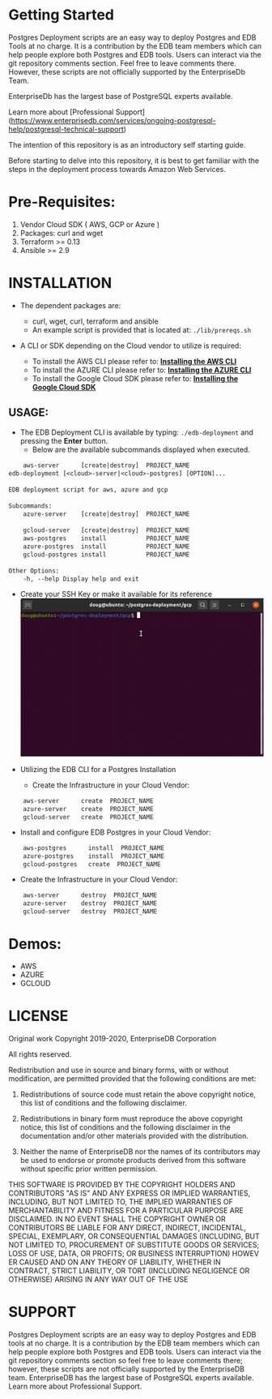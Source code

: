 # Getting Started
Postgres Deployment scripts are an easy way to deploy Postgres and EDB Tools at no charge. It is a contribution by the EDB team members which can help people explore both Postgres and EDB tools. Users can interact via the git repository comments section. Feel free to leave comments there. However, these scripts are not officially supported by the EnterpriseDb Team.

EnterpriseDb has the largest base of PostgreSQL experts available.

Learn more about [Professional Support] (https://www.enterprisedb.com/services/ongoing-postgresql-help/postgresql-technical-support)

The intention of this repository is as an introductory self starting guide.

Before starting to delve into this repository, it is best to get familiar with the steps in the deployment process towards Amazon Web Services.

# Pre-Requisites:
1. Vendor Cloud SDK ( AWS, GCP or Azure )
2. Packages: curl and wget
1. Terraform >= 0.13
2. Ansible >= 2.9

# INSTALLATION

* The dependent packages are:
  * curl, wget, curl, terraform and ansible
  * An example script is provided that is located at: ```./lib/prereqs.sh```

* A CLI or SDK depending on the Cloud vendor to utilize is required: 
  * To install the AWS CLI please refer to: **[Installing the AWS CLI](https://docs.aws.amazon.com/cli/latest/userguide/cli-chap-install.html)**
  * To install the AZURE CLI please refer to: **[Installing the AZURE CLI](https://docs.microsoft.com/en-us/cli/azure/install-azure-cli?view=azure-cli-latest)**
  * To install the Google Cloud SDK please refer to: **[Installing the Google Cloud SDK](https://cloud.google.com/sdk/docs/downloads-interactive)**

## USAGE:
* The EDB Deployment CLI is available by typing: ```./edb-deployment``` and pressing the **Enter** button.
  * Below are the available subcommands displayed when executed.

```
    aws-server      [create|destroy]  PROJECT_NAME
edb-deployment [<cloud>-server|<cloud>-postgres] [OPTION]...

EDB deployment script for aws, azure and gcp

Subcommands:
    azure-server    [create|destroy]  PROJECT_NAME

    gcloud-server   [create|destroy]  PROJECT_NAME
    aws-postgres    install           PROJECT_NAME
    azure-postgres  install           PROJECT_NAME
    gcloud-postgres install           PROJECT_NAME

Other Options:
    -h, --help Display help and exit
```

* Create your SSH Key or make it available for its reference
  ![Create SSH Key](./demos/KeyGen.gif)
  
* Utilizing the EDB CLI for a Postgres Installation
  * Create the Infrastructure in your Cloud Vendor:
```
    aws-server      create  PROJECT_NAME
    azure-server    create  PROJECT_NAME 
    gcloud-server   create  PROJECT_NAME
```

  * Install and configure EDB Postgres  in your Cloud Vendor:
```
    aws-postgres      install  PROJECT_NAME
    azure-postgres    install  PROJECT_NAME 
    gcloud-postgres   create  PROJECT_NAME
```

  * Create the Infrastructure in your Cloud Vendor:
```
    aws-server      destroy  PROJECT_NAME
    azure-server    destroy  PROJECT_NAME 
    gcloud-server   destroy  PROJECT_NAME
```
    


# Demos:
* AWS
* AZURE
* GCLOUD

# LICENSE
Original work Copyright 2019-2020, EnterpriseDB Corporation

All rights reserved.

Redistribution and use in source and binary forms, with or without
modification, are permitted provided that the following conditions are 
met:

1. Redistributions of source code must retain the above copyright 
notice, this list of conditions and the following disclaimer.

2. Redistributions in binary form must reproduce the above copyright 
notice, this list of conditions and the following disclaimer in the 
documentation and/or other materials provided with the distribution.

3. Neither the name of EnterpriseDB nor the names of its contributors 
may be used to endorse or promote products derived from this software 
without specific prior written permission.

THIS SOFTWARE IS PROVIDED BY THE COPYRIGHT HOLDERS AND CONTRIBUTORS "AS 
IS" AND ANY EXPRESS OR IMPLIED WARRANTIES, INCLUDING, BUT NOT LIMITED 
TO, THE IMPLIED WARRANTIES OF MERCHANTABILITY AND FITNESS FOR A 
PARTICULAR PURPOSE ARE DISCLAIMED. IN NO EVENT SHALL THE COPYRIGHT OWNER OR CONTRIBUTORS BE LIABLE FOR ANY DIRECT, INDIRECT, INCIDENTAL, 
SPECIAL, EXEMPLARY, OR CONSEQUENTIAL DAMAGES (INCLUDING, BUT NOT 
LIMITED TO, PROCUREMENT OF SUBSTITUTE GOODS OR SERVICES; LOSS OF USE, 
DATA, OR PROFITS; OR BUSINESS INTERRUPTION) HOWEV
ER CAUSED AND ON ANY THEORY OF LIABILITY, WHETHER IN CONTRACT, STRICT LIABILITY, OR TORT 
(INCLUDING NEGLIGENCE OR OTHERWISE) ARISING IN ANY WAY OUT OF THE USE

# SUPPORT
Postgres Deployment scripts are an easy way to deploy Postgres and EDB tools at no charge. It is a contribution by the EDB team members which can help people explore both Postgres and EDB tools. Users can interact via the git repository comments section so feel free to leave comments there; however, these scripts are not officially supported by the EnterpriseDB team.
EnterpriseDB has the largest base of PostgreSQL experts available. Learn more about Professional Support.
